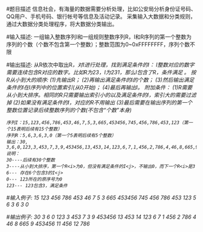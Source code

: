 #题目描述
    信息社会，有海量的数据需要分析处理，比如公安局分析身份证号码、QQ用户、手机号码、银行帐号等信息及活动记录。
    采集输入大数据和分类规则，通过大数据分类处理程序，将大数据分类输出。

#输入描述:
    ﻿一组输入整数序列I和一组规则整数序列R，I和R序列的第一个整数为序列的个数（个数不包含第一个整数）；整数范围为0~0xFFFFFFFF，序列个数不限


#输出描述:
    ﻿从R依次中取出R<i>，对I进行处理，找到满足条件的I<j>：
    I<j>整数对应的数字需要连续包含R<i>对应的数字。比如R<i>为23，I<j>为231，那么I<j>包含了R<i>，条件满足 。
    按R<i>从小到大的顺序:
    (1)先输出R<i>；
    (2)再输出满足条件的I<j>的个数；
    (3)然后输出满足条件的I<j>在I序列中的位置索引(从0开始)；
    (4)最后再输出I<j>。
    附加条件：
    (1)R<i>需要从小到大排序。相同的R<i>只需要输出索引小的以及满足条件的I<j>，索引大的需要过滤掉
    (2)如果没有满足条件的I<j>，对应的R<i>不用输出
    (3)最后需要在输出序列的第一个整数位置记录后续整数序列的个数(不包含“个数”本身)

    序列I：15,123,456,786,453,46,7,5,3,665,453456,745,456,786,453,123（第一个15表明后续有15个整数）
    序列R：5,6,3,6,3,0（第一个5表明后续有5个整数）
    输出：30, 3,6,0,123,3,453,7,3,9,453456,13,453,14,123,6,7,1,456,2,786,4,46,8,665,9,453456,11,456,12,786
    说明：
    30----后续有30个整数
    3----从小到大排序，第一个R<i>为0，但没有满足条件的I<j>，不输出0，而下一个R<i>是3
    6--- 存在6个包含3的I<j>
    0--- 123所在的原序号为0
    123--- 123包含3，满足条件

#输入例子:
    15 123 456 786 453 46 7 5 3 665 453456 745 456 786 453 123
    5 6 3 6 3 0

#输出例子:
    30 3 6 0 123 3 453 7 3 9 453456 13 453 14 123 6 7 1 456 2 786 4 46 8 665 9 453456 11 456 12 786
